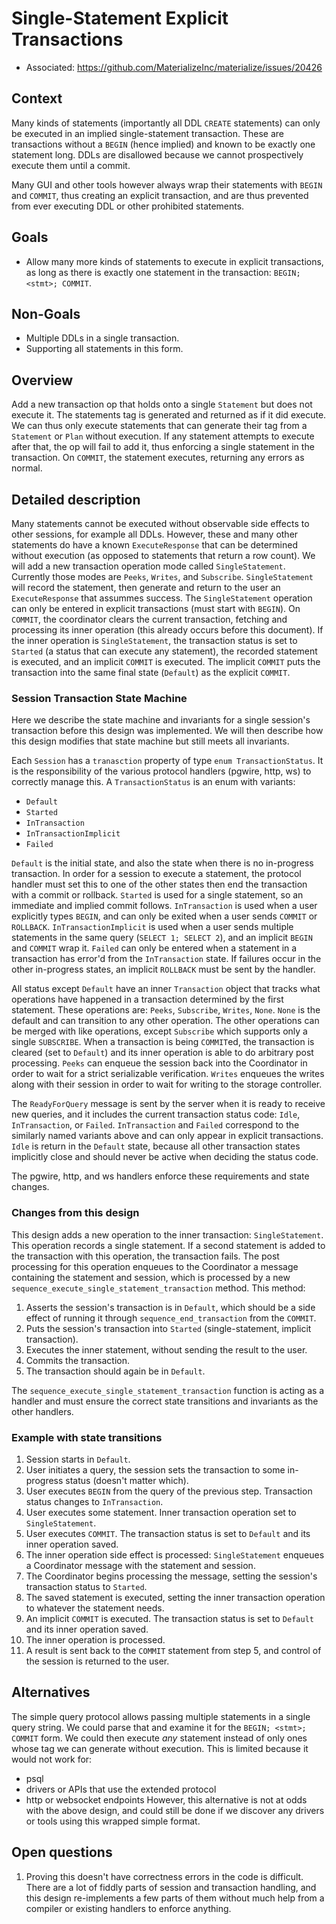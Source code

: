 # Single-Statement Explicit Transactions

- Associated: https://github.com/MaterializeInc/materialize/issues/20426

## Context

Many kinds of statements (importantly all DDL `CREATE` statements) can only be executed in an implied single-statement transaction.
These are transactions without a `BEGIN` (hence implied) and known to be exactly one statement long.
DDLs are disallowed because we cannot prospectively execute them until a commit.

Many GUI and other tools however always wrap their statements with `BEGIN` and `COMMIT`,
thus creating an explicit transaction, and are thus prevented from ever executing DDL or other prohibited statements.

## Goals

- Allow many more kinds of statements to execute in explicit transactions,
  as long as there is exactly one statement in the transaction: `BEGIN; <stmt>; COMMIT`.

## Non-Goals

- Multiple DDLs in a single transaction.
- Supporting all statements in this form.

## Overview

Add a new transaction op that holds onto a single `Statement` but does not execute it.
The statements tag is generated and returned as if it did execute.
We can thus only execute statements that can generate their tag from a `Statement` or `Plan` without execution.
If any statement attempts to execute after that, the op will fail to add it, thus enforcing a single statement in the transaction.
On `COMMIT`, the statement executes, returning any errors as normal.

## Detailed description

Many statements cannot be executed without observable side effects to other sessions, for example all DDLs.
However, these and many other statements do have a known `ExecuteResponse` that can be determined without execution (as opposed to statements that return a row count).
We will add a new transaction operation mode called `SingleStatement`.
Currently those modes are `Peeks`, `Writes`, and `Subscribe`.
`SingleStatement` will record the statement, then generate and return to the user an `ExecuteResponse` that assummes success.
The `SingleStatement` operation can only be entered in explicit transactions (must start with `BEGIN`).
On `COMMIT`, the coordinator clears the current transaction, fetching and processing its inner operation (this already occurs before this document).
If the inner operation is `SingleStatement`, the transaction status is set to `Started` (a status that can execute any statement), the recorded statement is executed, and an implicit `COMMIT` is executed.
The implicit `COMMIT` puts the transaction into the same final state (`Default`) as the explicit `COMMIT`.

### Session Transaction State Machine

Here we describe the state machine and invariants for a single session's transaction before this design was implemented.
We will then describe how this design modifies that state machine but still meets all invariants.

Each `Session` has a `tranasction` property of type `enum TransactionStatus`.
It is the responsibility of the various protocol handlers (pgwire, http, ws) to correctly manage this.
A `TransactionStatus` is an enum with variants:

- `Default`
- `Started`
- `InTransaction`
- `InTransactionImplicit`
- `Failed`

`Default` is the initial state, and also the state when there is no in-progress transaction.
In order for a session to execute a statement, the protocol handler must set this to one of the other states then end the transaction with a commit or rollback.
`Started` is used for a single statement, so an immediate and implied commit follows.
`InTransaction` is used when a user explicitly types `BEGIN`, and can only be exited when a user sends `COMMIT` or `ROLLBACK`.
`InTransactionImplicit` is used when a user sends multiple statements in the same query (`SELECT 1; SELECT 2`), and an implicit `BEGIN` and `COMMIT` wrap it.
`Failed` can only be entered when a statement in a transaction has error'd from the `InTransaction` state.
If failures occur in the other in-progress states, an implicit `ROLLBACK` must be sent by the handler.

All status except `Default` have an inner `Transaction` object that tracks what operations have happened in a transaction determined by the first statement.
These operations are: `Peeks`, `Subscribe`, `Writes`, `None`.
`None` is the default and can transition to any other operation.
The other operations can be merged with like operations, except `Subscribe` which supports only a single `SUBSCRIBE`.
When a transaction is being `COMMIT`ed, the transaction is cleared (set to `Default`) and its inner operation is able to do arbitrary post processing.
`Peeks` can enqueue the session back into the Coordinator in order to wait for a strict serializable verification.
`Writes` enqueues the writes along with their session in order to wait for writing to the storage controller.

The `ReadyForQuery` message is sent by the server when it is ready to receive new queries, and it includes the current transaction status code: `Idle`, `InTransaction`, or `Failed`.
`InTransaction` and `Failed` correspond to the similarly named variants above and can only appear in explicit transactions.
`Idle` is return in the `Default` state, because all other transaction states implicitly close and should never be active when deciding the status code.

The pgwire, http, and ws handlers enforce these requirements and state changes.

### Changes from this design

This design adds a new operation to the inner transaction: `SingleStatement`.
This operation records a single statement.
If a second statement is added to the transaction with this operation, the transaction fails.
The post processing for this operation enqueues to the Coordinator a message containing the statement and session, which is processed by a new `sequence_execute_single_statement_transaction` method.
This method:
1. Asserts the session's transaction is in `Default`, which should be a side effect of running it through `sequence_end_transaction` from the `COMMIT`.
2. Puts the session's transaction into `Started` (single-statement, implicit transaction).
3. Executes the inner statement, without sending the result to the user.
4. Commits the transaction.
5. The transaction should again be in `Default`.

The `sequence_execute_single_statement_transaction` function is acting as a handler and must ensure the correct state transitions and invariants as the other handlers.

### Example with state transitions

1. Session starts in `Default`.
2. User initiates a query, the session sets the transaction to some in-progress status (doesn't matter which).
3. User executes `BEGIN` from the query of the previous step. Transaction status changes to `InTransaction`.
4. User executes some statement. Inner transaction operation set to `SingleStatement`.
5. User executes `COMMIT`. The transaction status is set to `Default` and its inner operation saved.
6. The inner operation side effect is processed: `SingleStatement` enqueues a Coordinator message with the statement and session.
7. The Coordinator begins processing the message, setting the session's transaction status to `Started`.
8. The saved statement is executed, setting the inner transaction operation to whatever the statement needs.
9. An implicit `COMMIT` is executed. The transaction status is set to `Default` and its inner operation saved.
10. The inner operation is processed.
11. A result is sent back to the `COMMIT` statement from step 5, and control of the session is returned to the user.

## Alternatives

The simple query protocol allows passing multiple statements in a single query string.
We could parse that and examine it for the `BEGIN; <stmt>; COMMIT` form.
We could then execute *any* statement instead of only ones whose tag we can generate without execution.
This is limited because it would not work for:
- psql
- drivers or APIs that use the extended protocol
- http or websocket endpoints
However, this alternative is not at odds with the above design, and could still be done if we discover any drivers or tools using this wrapped simple format.

## Open questions

1. Proving this doesn't have correctness errors in the code is difficult.
   There are a lot of fiddly parts of session and transaction handling, and this design re-implements a few parts of them without much help from a compiler or existing handlers to enforce anything.
